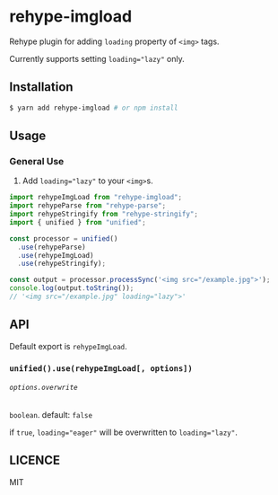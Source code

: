# rehype-imgload

Rehype plugin for adding `loading` property of `<img>` tags.

Currently supports setting `loading="lazy"` only.

## Installation

```bash
$ yarn add rehype-imgload # or npm install
```

## Usage

### General Use

1. Add `loading="lazy"` to your `<img>`s.

```javascript
import rehypeImgLoad from "rehype-imgload";
import rehypeParse from "rehype-parse";
import rehypeStringify from "rehype-stringify";
import { unified } from "unified";

const processor = unified()
  .use(rehypeParse)
  .use(rehypeImgLoad)
  .use(rehypeStringify);

const output = processor.processSync('<img src="/example.jpg">');
console.log(output.toString());
// '<img src="/example.jpg" loading="lazy">'
```

## API

Default export is `rehypeImgLoad`.

### `unified().use(rehypeImgLoad[, options])`

###### `options.overwrite`

`boolean`. default: `false`

if `true`, `loading="eager"` will be overwritten to `loading="lazy"`.

## LICENCE

MIT
